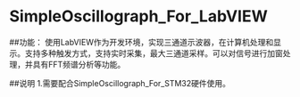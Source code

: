 # SimpleOscillograph_For_LabVIEW

##功能：
  使用LabVIEW作为开发环境，实现三通道示波器，在计算机处理和显示。支持多种触发方式，支持实时采集，最大三通道采样。可以对信号进行加窗处理，并具有FFT频谱分析等功能。

##说明
  1.需要配合SimpleOscillograph_For_STM32硬件使用。
